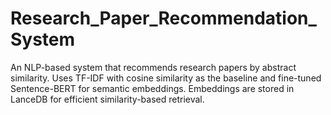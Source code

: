 # Research_Paper_Recommendation_System
An NLP-based system that recommends research papers by abstract similarity. Uses TF-IDF with cosine similarity as the baseline and fine-tuned Sentence-BERT for semantic embeddings. Embeddings are stored in LanceDB for efficient similarity-based retrieval.
